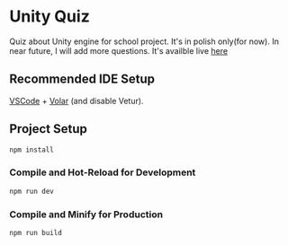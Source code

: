 # Unity Quiz

Quiz about Unity engine for school project. It's in polish only(for now). In near future, I will add more questions.
It's availble live [here](https://unity-quiz-e7a5f.web.app/)


## Recommended IDE Setup

[VSCode](https://code.visualstudio.com/) + [Volar](https://marketplace.visualstudio.com/items?itemName=johnsoncodehk.volar) (and disable Vetur).

## Project Setup

```sh
npm install
```

### Compile and Hot-Reload for Development

```sh
npm run dev
```

### Compile and Minify for Production

```sh
npm run build
```
